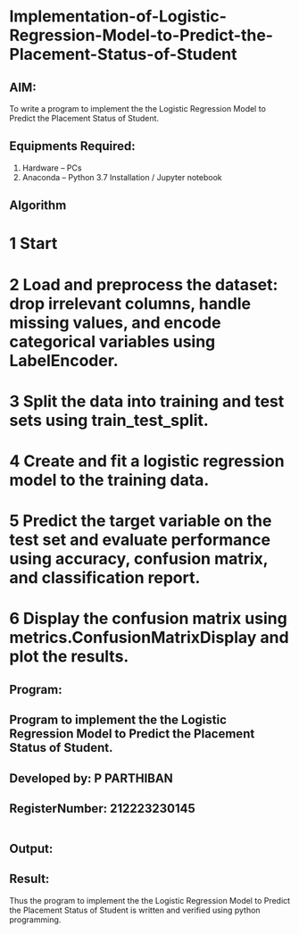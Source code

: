 # Implementation-of-Logistic-Regression-Model-to-Predict-the-Placement-Status-of-Student

## AIM:
To write a program to implement the the Logistic Regression Model to Predict the Placement Status of Student.

## Equipments Required:
1. Hardware – PCs
2. Anaconda – Python 3.7 Installation / Jupyter notebook

## Algorithm
# 1 Start
# 2 Load and preprocess the dataset: drop irrelevant columns, handle missing values, and encode categorical variables using LabelEncoder.
# 3 Split the data into training and test sets using train_test_split.
# 4 Create and fit a logistic regression model to the training data.
# 5 Predict the target variable on the test set and evaluate performance using accuracy, confusion matrix, and classification report.
# 6 Display the confusion matrix using metrics.ConfusionMatrixDisplay and plot the results.

## Program:

## Program to implement the the Logistic Regression Model to Predict the Placement Status of Student.
## Developed by: P PARTHIBAN
## RegisterNumber:  212223230145
```python

```
## Output:


## Result:
Thus the program to implement the the Logistic Regression Model to Predict the Placement Status of Student is written and verified using python programming.
